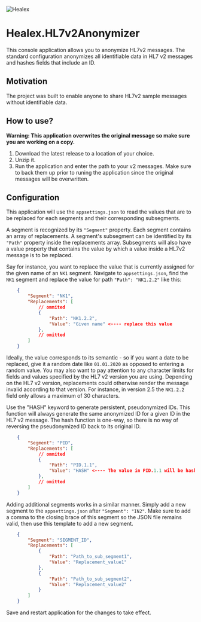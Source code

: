 ![Healex](images/healex-icon-cropped.png)

# Healex.HL7v2Anonymizer

This console application allows you to anonymize HL7v2 messages. The standard configuration anonymizes all identifiable data in HL7 v2 messages and hashes fields that include an ID.

## Motivation

The project was built to enable anyone to share HL7v2 sample messages without identifiable data. 

## How to use?

**Warning: This application overwrites the original message so make sure you are working on a copy.**

1. Download the latest release to a location of your choice.
2. Unzip it.
3. Run the application and enter the path to your v2 messages. Make sure to back them up prior to runing the application since the original messages will be overwritten.

## Configuration

This application will use the `appsettings.json` to read the values that are to be replaced for each segments and their corresponding subsegments. 

A segment is recognized by its `"Segment"` property. Each segment contains an array of replacements. A segment's subsegment can be identified by its `"Path"` property inside the replacements array. Subsegments will also have a value property that contains the value by which a value inside a HL7v2 message is to be replaced.

Say for instance, you want to replace the value that is currently assigned for the given name of an `NK1` segment. Navigate to `appsettings.json`, find the `NK1` segment and replace the value for path `"Path": "NK1.2.2"` like this:

```json
    {
        "Segment": "NK1",
        "Replacements": [
            // ommited
            {
                "Path": "NK1.2.2",
                "Value": "Given name" <---- replace this value
            },
            // omitted
        ]
    }
```

Ideally, the value corresponds to its semantic - so if you want a date to be replaced, give it a random date like `01.01.2020` as opposed to entering a random value.
You may also want to pay attention to any character limits for fields and values specified by the HL7 v2 version you are using. Depending on the HL7 v2 version, replacements could otherwise render the message invalid according to that version. For instance, in version 2.5 the `NK1.2.2` field only allows a maximum of 30 characters. 

Use the "HASH" keyword to generate persistent, pseudonymized IDs. This function will always generate the same anonymized ID for a given ID in the HL7 v2 message. The hash function is one-way, so there is no way of reversing the pseudonymized ID back to its original ID.

```json
    {
        "Segment": "PID",
        "Replacements": [
            // ommited
            {
                "Path": "PID.1.1",
                "Value": "HASH" <---- The value in PID.1.1 will be hashed, not overwritten
            },
            // omitted
        ]
    }
```

Adding additional segments works in a similar manner. Simply add a new segment to the `appsettings.json` after `"Segment": "IN2"`. Make sure to add a comma to the closing brace of this segment so the JSON file remains valid, then use this template to add a new segment.

```json
    {
        "Segment": "SEGMENT_ID",
        "Replacements": [
            {
                "Path": "Path_to_sub_segment1",
                "Value": "Replacement_value1"
            },
            {
                "Path": "Path_to_sub_segment2",
                "Value": "Replacement_value2"
            }
        ]
    }
```

Save and restart application for the changes to take effect.
